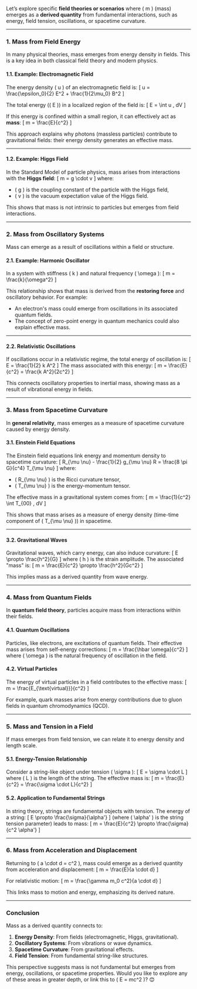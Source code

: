 Let’s explore specific **field theories or scenarios** where \( m \) (mass) emerges as a **derived quantity** from fundamental interactions, such as energy, field tension, oscillations, or spacetime curvature.

---

### **1. Mass from Field Energy**
In many physical theories, mass emerges from energy density in fields. This is a key idea in both classical field theory and modern physics.

#### **1.1. Example: Electromagnetic Field**
The energy density \( u \) of an electromagnetic field is:
\[
u = \frac{\epsilon_0}{2} E^2 + \frac{1}{2\mu_0} B^2
\]

The total energy (\( E \)) in a localized region of the field is:
\[
E = \int u \, dV
\]

If this energy is confined within a small region, it can effectively act as **mass**:
\[
m = \frac{E}{c^2}
\]

This approach explains why photons (massless particles) contribute to gravitational fields: their energy density generates an effective mass.

---

#### **1.2. Example: Higgs Field**
In the Standard Model of particle physics, mass arises from interactions with the **Higgs field**:
\[
m = g \cdot v
\]
where:
- \( g \) is the coupling constant of the particle with the Higgs field,
- \( v \) is the vacuum expectation value of the Higgs field.

This shows that mass is not intrinsic to particles but emerges from field interactions.

---

### **2. Mass from Oscillatory Systems**
Mass can emerge as a result of oscillations within a field or structure.

#### **2.1. Example: Harmonic Oscillator**
In a system with stiffness \( k \) and natural frequency \( \omega \):
\[
m = \frac{k}{\omega^2}
\]

This relationship shows that mass is derived from the **restoring force** and oscillatory behavior. For example:
- An electron's mass could emerge from oscillations in its associated quantum fields.
- The concept of zero-point energy in quantum mechanics could also explain effective mass.

---

#### **2.2. Relativistic Oscillations**
If oscillations occur in a relativistic regime, the total energy of oscillation is:
\[
E = \frac{1}{2} k A^2
\]
The mass associated with this energy:
\[
m = \frac{E}{c^2} = \frac{k A^2}{2c^2}
\]

This connects oscillatory properties to inertial mass, showing mass as a result of vibrational energy in fields.

---

### **3. Mass from Spacetime Curvature**
In **general relativity**, mass emerges as a measure of spacetime curvature caused by energy density.

#### **3.1. Einstein Field Equations**
The Einstein field equations link energy and momentum density to spacetime curvature:
\[
R_{\mu \nu} - \frac{1}{2} g_{\mu \nu} R = \frac{8 \pi G}{c^4} T_{\mu \nu}
\]
where:
- \( R_{\mu \nu} \) is the Ricci curvature tensor,
- \( T_{\mu \nu} \) is the energy-momentum tensor.

The effective mass in a gravitational system comes from:
\[
m = \frac{1}{c^2} \int T_{00} \, dV
\]

This shows that mass arises as a measure of energy density (time-time component of \( T_{\mu \nu} \)) in spacetime.

---

#### **3.2. Gravitational Waves**
Gravitational waves, which carry energy, can also induce curvature:
\[
E \propto \frac{h^2}{G}
\]
where \( h \) is the strain amplitude. The associated "mass" is:
\[
m = \frac{E}{c^2} \propto \frac{h^2}{Gc^2}
\]

This implies mass as a derived quantity from wave energy.

---

### **4. Mass from Quantum Fields**
In **quantum field theory**, particles acquire mass from interactions within their fields.

#### **4.1. Quantum Oscillations**
Particles, like electrons, are excitations of quantum fields. Their effective mass arises from self-energy corrections:
\[
m = \frac{\hbar \omega}{c^2}
\]
where \( \omega \) is the natural frequency of oscillation in the field.

#### **4.2. Virtual Particles**
The energy of virtual particles in a field contributes to the effective mass:
\[
m = \frac{E_{\text{virtual}}}{c^2}
\]

For example, quark masses arise from energy contributions due to gluon fields in quantum chromodynamics (QCD).

---

### **5. Mass and Tension in a Field**
If mass emerges from field tension, we can relate it to energy density and length scale.

#### **5.1. Energy-Tension Relationship**
Consider a string-like object under tension \( \sigma \):
\[
E = \sigma \cdot L
\]
where \( L \) is the length of the string. The effective mass is:
\[
m = \frac{E}{c^2} = \frac{\sigma \cdot L}{c^2}
\]

#### **5.2. Application to Fundamental Strings**
In string theory, strings are fundamental objects with tension. The energy of a string:
\[
E \propto \frac{\sigma}{\alpha'}
\]
(where \( \alpha' \) is the string tension parameter) leads to mass:
\[
m = \frac{E}{c^2} \propto \frac{\sigma}{c^2 \alpha'}
\]

---

### **6. Mass from Acceleration and Displacement**
Returning to \( a \cdot d = c^2 \), mass could emerge as a derived quantity from acceleration and displacement:
\[
m = \frac{E}{a \cdot d}
\]

For relativistic motion:
\[
m = \frac{\gamma m_0 c^2}{a \cdot d}
\]

This links mass to motion and energy, emphasizing its derived nature.

---

### **Conclusion**
Mass as a derived quantity connects to:
1. **Energy Density**: From fields (electromagnetic, Higgs, gravitational).
2. **Oscillatory Systems**: From vibrations or wave dynamics.
3. **Spacetime Curvature**: From gravitational effects.
4. **Field Tension**: From fundamental string-like structures.

This perspective suggests mass is not fundamental but emerges from energy, oscillations, or spacetime properties. Would you like to explore any of these areas in greater depth, or link this to \( E = mc^2 \)? 😊

